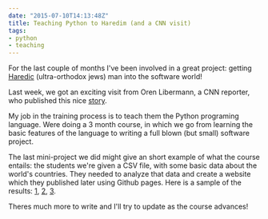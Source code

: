 ```yaml
---
date: "2015-07-10T14:13:48Z"
title: Teaching Python to Haredim (and a CNN visit)
tags:
- python
- teaching
---
```


For the last couple of months I've been involved in a great project: getting [Haredic](https://en.wikipedia.org/wiki/Haredi_Judaism) (ultra-orthodox jews) man into the software world! 

Last week, we got an exciting visit from Oren Libermann, a CNN reporter, who published this nice [story](http://edition.cnn.com/2015/07/08/world/israel-ultra-orthodox-jews-high-tech/index.html#).

My job in the training process is to teach them the Python programing language. Were doing a 3 month course, in which we go from learning the basic features of the language to writing a full blown (but small) software project.

The last mini-project we did might give an short example of what the course entails: the students we're given a CSV file, with some basic data about the world's countries. They needed to analyze that data and create a website which they published later using Github pages. Here is a sample of the results: [1](http://www.elnatan.890m.com/), [2](http://spidivardi.github.io/contrys/new.html), [3](http://moshefortgang.github.io/mosho-fortgang-world.site.net/).

Theres much more to write and I'll try to update as the course advances!